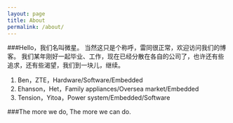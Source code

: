 ```yaml
---
layout: page
title: About
permalink: /about/
---
```

###Hello，我们名叫微星。
当然这只是个称呼，雷同很正常，欢迎访问我们的博客。
我们某年刚好一起毕业、工作，现在已经分散在各自的公司了，也许还有些追求，还有些渴望，我们到一块儿，继续。

1. Ben，ZTE，Hardware/Software/Embedded
2. Ehanson，Het，Family appliances/Oversea market/Embedded
3. Tension，Yitoa，Power system/Embedded/Software

###The more we do, The more we can do.
